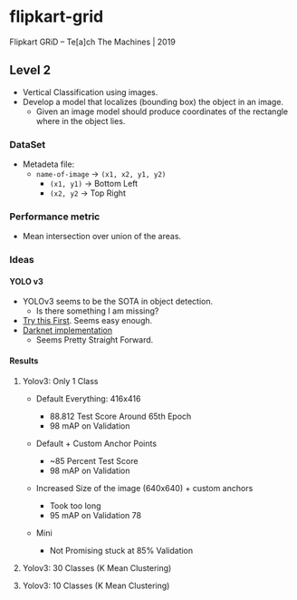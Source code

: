 # flipkart-grid
Flipkart GRiD – Te[a]ch The Machines | 2019

## Level 2

- Vertical Classification using images.
- Develop a model that localizes (bounding box) the object in an image.
    + Given an image model should produce coordinates of the rectangle where in the object lies.

### DataSet

- Metadeta file: 
    + `name-of-image` -> `(x1, x2, y1, y2)`
        + `(x1, y1)` -> Bottom Left
        + `(x2, y2` -> Top Right 

### Performance metric

- Mean intersection over union of the areas.

### Ideas

#### YOLO v3
- YOLOv3 seems to be the SOTA in object detection.
    + Is there something I am missing?
- [Try this First](https://towardsdatascience.com/object-detection-with-10-lines-of-code-d6cb4d86f606). Seems easy enough.
- [Darknet implementation](https://pjreddie.com/darknet/yolo/)
    + Seems Pretty Straight Forward.

#### Results

1. Yolov3: Only 1 Class
    - Default Everything: 416x416
        + 88.812 Test Score Around 65th Epoch
        + 98 mAP on Validation

    - Default + Custom Anchor Points
        + ~85 Percent Test Score
        + 98 mAP on Validation

    - Increased Size of the image (640x640) + custom anchors
        + Took too long
        + 95 mAP on Validation 78
    
    - Mini
        + Not Promising stuck at 85% Validation

2. Yolov3: 30 Classes (K Mean Clustering)

3. Yolov3: 10 Classes (K Mean Clustering)
